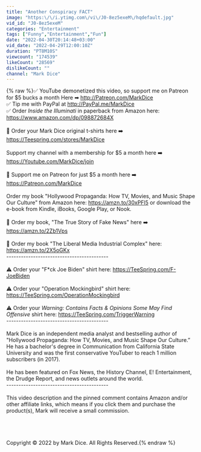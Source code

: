 ```yaml
---
title: "Another Conspiracy FACT"
image: "https:\/\/i.ytimg.com\/vi\/J0-8ez5exeM\/hqdefault.jpg"
vid_id: "J0-8ez5exeM"
categories: "Entertainment"
tags: ["Funny","Entertainment","Fun"]
date: "2022-04-30T20:14:48+03:00"
vid_date: "2022-04-29T12:00:10Z"
duration: "PT8M10S"
viewcount: "174539"
likeCount: "28569"
dislikeCount: ""
channel: "Mark Dice"
---
```

{% raw %}✅ YouTube demonetized this video, so support me on Patreon for $5 bucks a month Here ➡  <a rel="nofollow" target="blank" href="http://Patreon.com/MarkDice">http://Patreon.com/MarkDice</a><br />✅ Tip me with PayPal at <a rel="nofollow" target="blank" href="http://PayPal.me/MarkDice">http://PayPal.me/MarkDice</a><br />✅ Order _*Inside the Illuminati*_ in paperback from Amazon here: <a rel="nofollow" target="blank" href="https://www.amazon.com/dp/098872684X">https://www.amazon.com/dp/098872684X</a><br /><br />🚨  Order your Mark Dice original t-shirts here ➡️  <a rel="nofollow" target="blank" href="https://Teespring.com/stores/MarkDice">https://Teespring.com/stores/MarkDice</a><br /><br />Support my channel with a membership for $5 a month here ➡️ <a rel="nofollow" target="blank" href="https://Youtube.com/MarkDice/join">https://Youtube.com/MarkDice/join</a> <br /><br />🎥  Support me on Patreon for just $5 a month here ➡️  <a rel="nofollow" target="blank" href="https://Patreon.com/MarkDice">https://Patreon.com/MarkDice</a> <br /><br />Order my book &quot;Hollywood Propaganda: How TV, Movies, and Music Shape Our Culture&quot; from Amazon here: <a rel="nofollow" target="blank" href="https://amzn.to/30xPFl5">https://amzn.to/30xPFl5</a> or download the e-book from Kindle, iBooks, Google Play, or Nook.<br /><br />📖  Order my book, &quot;The True Story of Fake News&quot; here ➡️  <a rel="nofollow" target="blank" href="https://amzn.to/2Zb1Vps">https://amzn.to/2Zb1Vps</a>   <br /><br />📖  Order my book &quot;The Liberal Media Industrial Complex&quot; here: <a rel="nofollow" target="blank" href="https://amzn.to/2X5oGKx">https://amzn.to/2X5oGKx</a>   <br />------------------------------------------<br /><br />⚠️  Order your &quot;F*ck Joe Biden&quot; shirt here: <a rel="nofollow" target="blank" href="https://TeeSpring.com/F-JoeBiden">https://TeeSpring.com/F-JoeBiden</a><br /><br />⚠️   Order your &quot;Operation Mockingbird&quot; shirt here: <a rel="nofollow" target="blank" href="https://TeeSpring.com/OperationMockingbird">https://TeeSpring.com/OperationMockingbird</a> <br /><br />⚠️   Order your _*Warning: Contains Facts &amp; Opinions Some May Find Offensive*_ shirt here: <a rel="nofollow" target="blank" href="https://TeeSpring.com/TriggerWarning">https://TeeSpring.com/TriggerWarning</a><br />------------------------------------------<br /><br />Mark Dice is an independent media analyst and bestselling author of &quot;Hollywood Propaganda: How TV, Movies, and Music Shape Our Culture.”  He has a bachelor's degree in Communication from California State University and was the first conservative YouTuber to reach 1 million subscribers (in 2017).    <br /><br />He has been featured on Fox News, the History Channel, E! Entertainment, the Drudge Report, and news outlets around the world.  <br />------------------------------------------<br /><br />This video description and the pinned comment contains Amazon and/or other affiliate links, which means if you click them and purchase the product(s), Mark will receive a small commission.  <br /><br /><br /><br /><br />Copyright © 2022 by Mark Dice.  All Rights Reserved.{% endraw %}
